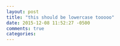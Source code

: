 ```yaml
---
layout: post
title: "this should be lowercase tooooo"
date: 2015-12-08 11:52:27 -0500
comments: true
categories: 
---
```

